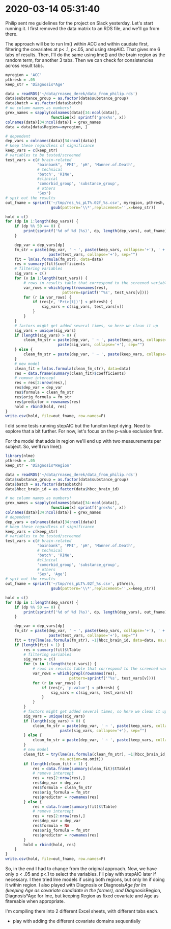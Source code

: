 # 2020-03-14 05:31:40

Philip sent me guidelines for the project on Slack yesterday. Let's start
running it. I first removed the data matrix to an RDS file, and we'll go from
there.

The approach will be to run lm() within ACC and within caudate first, filtering
the covariates at p< .1, p<.05, and using stepAIC. That gives me 6 tabs of
results. Then, I'll do the same using lme() and the brain region as the random
term, for another 3 tabs. Then we can check for consistencies across result
tabs.

```r
myregion = 'ACC'
pthresh = .05
keep_str = 'Diagnosis*Age'

data = readRDS('~/data/rnaseq_derek/data_from_philip.rds')
data$substance_group = as.factor(data$substance_group)
data$batch = as.factor(data$batch)
# no column names as numbers!
grex_names = sapply(colnames(data)[34:ncol(data)],
                    function(x) sprintf('grex%s', x))
colnames(data)[34:ncol(data)] = grex_names
data = data[data$Region==myregion, ]

# dependent
dep_vars = colnames(data)[34:ncol(data)]
# keep these regardless of significance
keep_vars = c(keep_str)
# variables to be tested/screened
test_vars = c(# brain-related
              "bainbank", 'PMI', 'pH', 'Manner.of.Death',
              # technical
              'batch', 'RINe',
              #clinical
              'comorbid_group', 'substance_group',
              # others
              'Sex')
# spit out the results
out_fname = sprintf('~/tmp/res_%s_pLT%.02f_%s.csv', myregion, pthresh,
                    gsub(pattern='\\*',replacement='',x=keep_str))

hold = c()
for (dp in 1:length(dep_vars)) {
    if (dp %% 50 == 0) {
        print(sprintf('%d of %d (%s)', dp, length(dep_vars), out_fname))
    }

    dep_var = dep_vars[dp]
    fm_str = paste(dep_var, ' ~ ', paste(keep_vars, collapse='+'), ' + ',
                   paste(test_vars, collapse='+'), sep="")
    fit = lm(as.formula(fm_str), data=data)
    res = summary(fit)$coefficients
    # filtering variables
    sig_vars = c()
    for (v in 1:length(test_vars)) {
        # rows in results table that correspond to the screened variable
        var_rows = which(grepl(rownames(res),
                         pattern=sprintf('^%s', test_vars[v])))
        for (r in var_rows) {
            if (res[r, 'Pr(>|t|)'] < pthresh) {
                sig_vars = c(sig_vars, test_vars[v])
            }
        }
    }
    # factors might get added several times, so here we clean it up
    sig_vars = unique(sig_vars)
    if (length(sig_vars) > 0) {
        clean_fm_str = paste(dep_var, ' ~ ', paste(keep_vars, collapse='+'), ' + ',
                       paste(sig_vars, collapse='+'), sep="")
    } else {
        clean_fm_str = paste(dep_var, ' ~ ', paste(keep_vars, collapse='+'), sep="")
    }
    # new model
    clean_fit = lm(as.formula(clean_fm_str), data=data)
    res = data.frame(summary(clean_fit)$coefficients)
    # remove intercept
    res = res[2:nrow(res),]
    res$dep_var = dep_var
    res$formula = clean_fm_str
    res$orig_formula = fm_str
    res$predictor = rownames(res)
    hold = rbind(hold, res)
}
write.csv(hold, file=out_fname, row.names=F)
```

I did some tests running stepAIC but the funciton kept dying. Need to explore
that a bit further. For now, let's focus on the p-value exclusion first.

For the model that adds in region we'll end up with two measurements per
subject. So, we'll run lme():

```r
library(nlme)
pthresh = .05
keep_str = 'Diagnosis*Region'

data = readRDS('~/data/rnaseq_derek/data_from_philip.rds')
data$substance_group = as.factor(data$substance_group)
data$batch = as.factor(data$batch)
data$hbcc_brain_id = as.factor(data$hbcc_brain_id)

# no column names as numbers!
grex_names = sapply(colnames(data)[34:ncol(data)],
                    function(x) sprintf('grex%s', x))
colnames(data)[34:ncol(data)] = grex_names
# dependent
dep_vars = colnames(data)[34:ncol(data)]
# keep these regardless of significance
keep_vars = c(keep_str)
# variables to be tested/screened
test_vars = c(# brain-related
              "bainbank", 'PMI', 'pH', 'Manner.of.Death',
              # technical
              'batch', 'RINe',
              #clinical
              'comorbid_group', 'substance_group',
              # others
              'Sex', 'Age')
# spit out the results
out_fname = sprintf('~/tmp/res_pLT%.02f_%s.csv', pthresh,
                    gsub(pattern='\\*',replacement='',x=keep_str))

hold = c()
for (dp in 1:length(dep_vars)) {
    if (dp %% 50 == 0) {
        print(sprintf('%d of %d (%s)', dp, length(dep_vars), out_fname))
    }

    dep_var = dep_vars[dp]
    fm_str = paste(dep_var, ' ~ ', paste(keep_vars, collapse='+'), ' + ',
                   paste(test_vars, collapse='+'), sep="")
    fit = try(lme(as.formula(fm_str), ~1|hbcc_brain_id, data=data, na.action=na.omit))
    if (length(fit) > 1) {
        res = summary(fit)$tTable
        # filtering variables
        sig_vars = c()
        for (v in 1:length(test_vars)) {
            # rows in results table that correspond to the screened variable
            var_rows = which(grepl(rownames(res),
                            pattern=sprintf('^%s', test_vars[v])))
            for (r in var_rows) {
                if (res[r, 'p-value'] < pthresh) {
                    sig_vars = c(sig_vars, test_vars[v])
                }
            }
        }
        # factors might get added several times, so here we clean it up
        sig_vars = unique(sig_vars)
        if (length(sig_vars) > 0) {
            clean_fm_str = paste(dep_var, ' ~ ', paste(keep_vars, collapse='+'), ' + ',
                        paste(sig_vars, collapse='+'), sep="")
        } else {
            clean_fm_str = paste(dep_var, ' ~ ', paste(keep_vars, collapse='+'), sep="")
        }
        # new model
        clean_fit = try(lme(as.formula(clean_fm_str), ~1|hbcc_brain_id, data=data,
                        na.action=na.omit))
        if (length(clean_fit) > 1) {
            res = data.frame(summary(clean_fit)$tTable)
            # remove intercept
            res = res[2:nrow(res),]
            res$dep_var = dep_var
            res$formula = clean_fm_str
            res$orig_formula = fm_str
            res$predictor = rownames(res)
        } else {
            res = data.frame(summary(fit)$tTable)
            # remove intercept
            res = res[2:nrow(res),]
            res$dep_var = dep_var
            res$formula = NA
            res$orig_formula = fm_str
            res$predictor = rownames(res)
        }
        hold = rbind(hold, res)
    }
}
write.csv(hold, file=out_fname, row.names=F)
```

So, in the end I had to change from the original approach. Now, we have only p <
.05 and p<.1 to select the variables. I'll play with stepAIC later if necessary.
I then tried lme models if using both regions, but only lm if doing it within
region. I also played with Diagnosis or Diagnosis*Age for lm (keeping Age as
covariate candidate in the former), and Diagnosis*Region, Diagnosis*Age for lme,
but keeping Region as fixed covariate and Age as fitereable when appropriate.

I'm compiling them into 2 different Excel sheets, with different tabs
each.

* play with adding the different covariate domains sequentially
